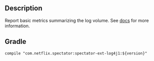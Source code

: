 ## Description

Report basic metrics summarizing the log volume. See [docs] for more information.

[docs]: https://netflix.github.io/spectator/en/latest/ext/log4j1/

## Gradle

```
compile "com.netflix.spectator:spectator-ext-log4j1:${version}"
```